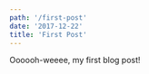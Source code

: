 ```yaml
---
path: '/first-post'
date: '2017-12-22'
title: 'First Post'
---
```


Oooooh-weeee, my first blog post!
